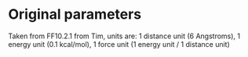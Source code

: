 # Original parameters
Taken from FF10.2.1 from Tim, units are: 1 distance unit (6 Angstroms), 
1 energy unit (0.1 kcal/mol), 1 force unit (1 energy unit / 1 distance unit)
